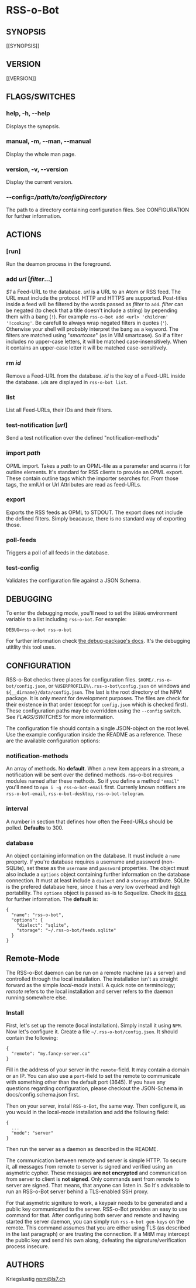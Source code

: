 # RSS-o-Bot

## SYNOPSIS
[[SYNOPSIS]]

## VERSION
[[VERSION]]

## FLAGS/SWITCHES

### help, -h, --help
Displays the synopsis.

### manual, -m, --man, --manual
Display the whole man page.

### version, -v, --version
Display the current version.

### --config=_/path/to/configDirectory_
The path to a directory containing configuration files. See CONFIGURATION for further information.

## ACTIONS
### [run]
Run the deamon process in the foreground.

### add _url_ [_filter_...]
_$1_ a Feed-URL to the database. _url_ is a URL to an Atom or RSS feed. The URL must include the protocol. HTTP and HTTPS are supported. Post-titles inside a feed will be filtered by the words passed as _filter_ to `add`. _filter_ can be negated (to check that a title doesn't include a string) by pepending them with a bang (`!`). For example `rss-o-bot add <url> 'children' '!cooking'`. Be carefull to always wrap negated filters in quotes (`'`). Otherwise your shell will probably interpret the bang as a keyword. The filters are matched using "_smartcase_" (as in VIM smartcase). So if a filter includes no upper-case letters, it will be matched case-insensitively. When it contains an upper-case letter it will be matched case-sensitively.

### rm _id_
Remove a Feed-URL from the database. _id_ is the key of a Feed-URL inside the database. `id`s are displayed in `rss-o-bot list`.

### list
List all Feed-URLs, their IDs and their filters.

### test-notification [_url_]
Send a test notification over the defined "notification-methods"

### import _path_
OPML import. Takes a _path_ to an OPML-file as a parameter and scanns it for outline elements. It's standard for RSS clients to provide an OPML export. These contain outline tags which the importer searches for. From those tags, the xmlUrl or Url Attributes are read as feed-URLs.

### export
Exports the RSS feeds as OPML to STDOUT. The export does not include the defined filters. Simply beacause, there is no standard way of exporting those.

### poll-feeds
Triggers a poll of all feeds in the database.

### test-config
Validates the configuration file against a JSON Schema.

## DEBUGGING
To enter the debugging mode, you'll need to set the `DEBUG` environment variable to a list including `rss-o-bot`. For example:

```
DEBUG=rss-o-bot rss-o-bot
```

For further information check [the debug-package's docs](https://www.npmjs.com/package/debug). It's the debugging utitlity this tool uses.

## CONFIGURATION
RSS-o-Bot checks three places for configuration files. `$HOME/.rss-o-bot/config.json`, or `%USERPROFILE%\.rss-o-bot\config.json` on windows and `${__dirname}/data/config.json`. The last is the root directory of the NPM package. It is only meant for development purposes. The files are check for their existence in that order (except for `config.json` which is checked first). These configuration paths may be overridden using the `--config` switch. See *FLAGS/SWITCHES* for more information.

The configuration file should contain a single JSON-object on the root level. Use the example configuration inside the README as a reference. These are the available configuration options:

### notification-methods
An array of methods. No **default**. When a new item appears in a stream, a notification will be sent over the defined methods. rss-o-bot requires modules named after these methods. So if you define a method `"email"` you'll need to `npm i -g rss-o-bot-email` first. Currenly known notifiers are `rss-o-bot-email`, `rss-o-bot-desktop`, `rss-o-bot-telegram`.

### interval
A number in section that defines how often the Feed-URLs should be polled. **Defaults** to 300.

### database
An object containing information on the database. It must include a `name` property. If you're database requires a username and password (non-SQLite), set these as the `username` and `password` properties. The object must also include a `options` object containing further information on the database connection. It must at least include a `dialect` and a `storage` attribute. SQLite is the prefered database here, since it has a very low overhead and high portability. The `options` object is passed as-is to Sequelize. Check its [docs](http://sequelize.readthedocs.io/en/latest/api/sequelize/) for further information. The **default** is:

```
{
  "name": "rss-o-bot",
  "options": {
    "dialect": "sqlite",
    "storage": "~/.rss-o-bot/feeds.sqlite"
  }
}
```

## Remote-Mode
The RSS-o-Bot daemon can be run on a remote machine (as a server) and controlled through the local installation. The installation isn't as straight forward as the simple _local-mode_ install. A quick note on terminology; *remote* refers to the local installation and server refers to the daemon running somewhere else.

### Install
First, let's set up the remote (local installation). Simply install it using `NPM`. Now let's configure it. Create a file `~/.rss-o-bot/config.json`. It should contain the following:

```
{
  "remote": "my.fancy-server.co"
}
```

Fill in the address of your server in the `remote`-field. It may contain a domain or an IP. You can also use a `port`-field to set the remote to communicate with something other than the default port (3645). If you have any questions regarding configuration, please checkout the JSON-Schema in docs/config.schema.json first.

Then on your server, install `RSS-o-Bot`, the same way. Then configure it, as you would in the local-mode installation and add the following field:

```
{
  ...
  "mode": "server"
}
```

Then run the server as a daemon as described in the README.

The communication between remote and server is simple HTTP. To secure it, all messages from remote to server is signed and verified using an asymetric cypher. These messages **are not encrypted** and communication from server to client is **not signed**. Only commands sent from remote to server are signed. That means, that anyone can listen in. So It's advisable to run an RSS-o-Bot server behind a TLS-enabled SSH proxy.

For that asymetric signiture to work, a keypair needs to be generated and a public key communicated to the server. RSS-o-Bot provides an easy to use command for that. After configuring both server and remote and having started the server daemon, you can simply run `rss-o-bot gen-keys` on the remote. This command assumes that you are either using TLS (as described in the last paragraph) or are trusting the connection. If a MitM may intercept the public key and send his own along, defeating the signature/verification process insecure.

## AUTHORS
Kriegslustig <npm@ls7.ch>

